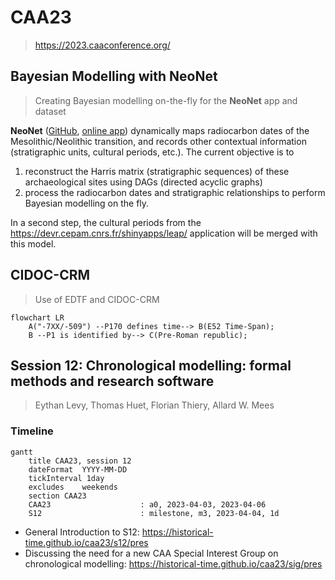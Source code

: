 # CAA23
> https://2023.caaconference.org/

## Bayesian Modelling with NeoNet
> Creating Bayesian modelling on-the-fly for the **NeoNet** app and dataset

**NeoNet** ([GitHub](https://github.com/zoometh/neonet), [online app](http://shinyserver.cfs.unipi.it:3838/C14/)) dynamically maps radiocarbon dates of the Mesolithic/Neolithic transition, and records other contextual information (stratigraphic units, cultural periods, etc.). The current objective is to

1. reconstruct the Harris matrix (stratigraphic sequences) of these archaeological sites using DAGs (directed acyclic graphs)
2. process the radiocarbon dates and stratigraphic relationships to perform Bayesian modelling on the fly.

In a second step, the cultural periods from the https://devr.cepam.cnrs.fr/shinyapps/leap/ application will be merged with this model.


## CIDOC-CRM
> Use of EDTF and CIDOC-CRM

```mermaid
flowchart LR
    A("-7XX/-509") --P170 defines time--> B(E52 Time-Span);
    B --P1 is identified by--> C(Pre-Roman republic);
```

## Session 12: Chronological modelling: formal methods and research software
> Eythan Levy, Thomas Huet, Florian Thiery, Allard W. Mees

### Timeline 

```mermaid
gantt
    title CAA23, session 12
    dateFormat  YYYY-MM-DD
    tickInterval 1day
    excludes    weekends
    section CAA23
    CAA23                    : a0, 2023-04-03, 2023-04-06
    S12                      : milestone, m3, 2023-04-04, 1d
```

* General Introduction to S12: https://historical-time.github.io/caa23/s12/pres
* Discussing the need for a new CAA Special Interest Group on chronological modelling: https://historical-time.github.io/caa23/sig/pres
